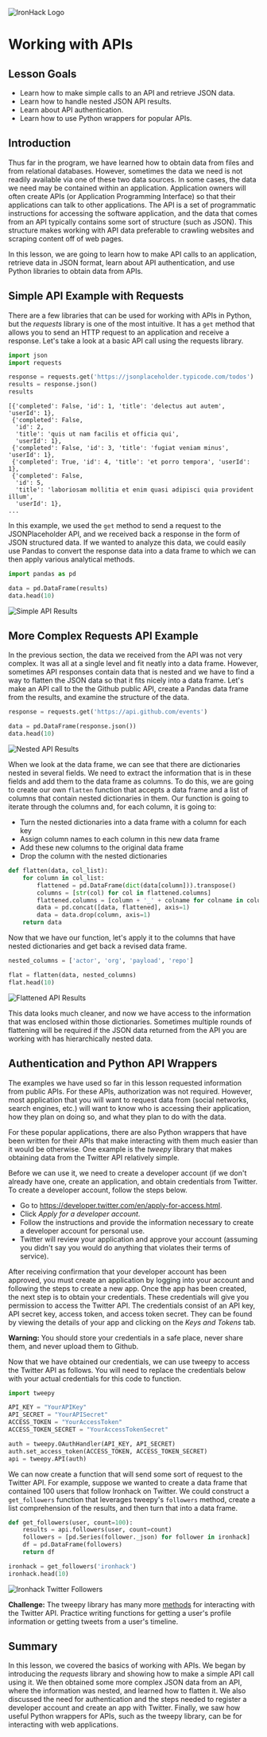 ![IronHack Logo](https://s3-eu-west-1.amazonaws.com/ih-materials/uploads/upload_d5c5793015fec3be28a63c4fa3dd4d55.png)

# Working with APIs

## Lesson Goals

* Learn how to make simple calls to an API and retrieve JSON data.
* Learn how to handle nested JSON API results.
* Learn about API authentication.
* Learn how to use Python wrappers for popular APIs.

## Introduction

Thus far in the program, we have learned how to obtain data from files and from relational databases. However, sometimes the data we need is not readily available via one of these two data sources. In some cases, the data we need may be contained within an application. Application owners will often create APIs (or Application Programming Interface) so that their applications can talk to other applications. The API is a set of programmatic instructions for accessing the software application, and the data that comes from an API typically contains some sort of structure (such as JSON). This structure makes working with API data preferable to crawling websites and scraping content off of web pages.

In this lesson, we are going to learn how to make API calls to an application, retrieve data in JSON format, learn about API authentication, and use Python libraries to obtain data from APIs.

## Simple API Example with Requests

There are a few libraries that can be used for working with APIs in Python, but the *requests* library is one of the most intuitive. It has a `get` method that allows you to send an HTTP request to an application and receive a response. Let's take a look at a basic API call using the requests library.

```python
import json
import requests

response = requests.get('https://jsonplaceholder.typicode.com/todos')
results = response.json()
results
```

```text
[{'completed': False, 'id': 1, 'title': 'delectus aut autem', 'userId': 1},
 {'completed': False,
  'id': 2,
  'title': 'quis ut nam facilis et officia qui',
  'userId': 1},
 {'completed': False, 'id': 3, 'title': 'fugiat veniam minus', 'userId': 1},
 {'completed': True, 'id': 4, 'title': 'et porro tempora', 'userId': 1},
 {'completed': False,
  'id': 5,
  'title': 'laboriosam mollitia et enim quasi adipisci quia provident illum',
  'userId': 1},
...
```

In this example, we used the `get` method to send a request to the JSONPlaceholder API, and we received back a response in the form of JSON structured data. If we wanted to analyze this data, we could easily use Pandas to convert the response data into a data frame to which we can then apply various analytical methods.

```python
import pandas as pd

data = pd.DataFrame(results)
data.head(10)
```

![Simple API Results](../../../static/images/simple-api-results.png)

## More Complex Requests API Example

In the previous section, the data we received from the API was not very complex. It was all at a single level and fit neatly into a data frame. However, sometimes API responses contain data that is nested and we have to find a way to flatten the JSON data so that it fits nicely into a data frame. Let's make an API call to the the Github public API, create a Pandas data frame from the results, and examine the structure of the data.

```python
response = requests.get('https://api.github.com/events')

data = pd.DataFrame(response.json())
data.head(10)
```

![Nested API Results](../../../static/images/nested-api-results.png)

When we look at the data frame, we can see that there are dictionaries nested in several fields. We need to extract the information that is in these fields and add them to the data frame as columns. To do this, we are going to create our own `flatten` function that accepts a data frame and a list of columns that contain nested dictionaries in them. Our function is going to iterate through the columns and, for each column, it is going to:

* Turn the nested dictionaries into a data frame with a column for each key
* Assign column names to each column in this new data frame
* Add these new columns to the original data frame
* Drop the column with the nested dictionaries

```python
def flatten(data, col_list):
    for column in col_list:
        flattened = pd.DataFrame(dict(data[column])).transpose()
        columns = [str(col) for col in flattened.columns]
        flattened.columns = [column + '_' + colname for colname in columns]
        data = pd.concat([data, flattened], axis=1)
        data = data.drop(column, axis=1)
    return data
```

Now that we have our function, let's apply it to the columns that have nested dictionaries and get back a revised data frame.

```python
nested_columns = ['actor', 'org', 'payload', 'repo']

flat = flatten(data, nested_columns)
flat.head(10)
```

![Flattened API Results](../../../static/images/flattened-api-results.png)

This data looks much cleaner, and now we have access to the information that was enclosed within those dictionaries. Sometimes multiple rounds of flattening will be required if the JSON data returned from the API you are working with has hierarchically nested data.

## Authentication and Python API Wrappers

The examples we have used so far in this lesson requested information from public APIs. For these APIs, authorization was not required. However, most application that you will want to request data from (social networks, search engines, etc.) will want to know who is accessing their application, how they plan on doing so, and what they plan to do with the data.

For these popular applications, there are also Python wrappers that have been written for their APIs that make interacting with them much easier than it would be otherwise. One example is the *tweepy* library that makes obtaining data from the Twitter API relatively simple.

Before we can use it, we need to create a developer account (if we don't already have one, create an application, and obtain credentials from Twitter. To create a developer account, follow the steps below.

* Go to https://developer.twitter.com/en/apply-for-access.html.
* Click *Apply for a developer account*.
* Follow the instructions and provide the information necessary to create a developer account for personal use.
* Twitter will review your application and approve your account (assuming you didn't say you would do anything that violates their terms of service).

After receiving confirmation that your developer account has been approved, you must create an application by logging into your account and following the steps to create a new app. Once the app has been created, the next step is to obtain your credentials. These credentials will give you permission to access the Twitter API. The credentials consist of an API key, API secret key, access token, and access token secret. They can be found by viewing the details of your app and clicking on the *Keys and Tokens* tab.

**Warning:** You should store your credentials in a safe place, never share them, and never upload them to Github.

Now that we have obtained our credentials, we can use tweepy to access the Twitter API as follows. You will need to replace the credentials below with your actual credentials for this code to function.

```python
import tweepy

API_KEY = "YourAPIKey"
API_SECRET = "YourAPISecret"
ACCESS_TOKEN = "YourAccessToken"
ACCESS_TOKEN_SECRET = "YourAccessTokenSecret"

auth = tweepy.OAuthHandler(API_KEY, API_SECRET)
auth.set_access_token(ACCESS_TOKEN, ACCESS_TOKEN_SECRET)
api = tweepy.API(auth)
```

We can now create a function that will send some sort of request to the Twitter API. For example, suppose we wanted to create a data frame that contained 100 users that follow Ironhack on Twitter. We could construct a `get_followers` function that leverages tweepy's `followers` method, create a list comprehension of the results, and then turn that into a data frame.

```python
def get_followers(user, count=100):
    results = api.followers(user, count=count)
    followers = [pd.Series(follower._json) for follower in ironhack]
    df = pd.DataFrame(followers)
    return df

ironhack = get_followers('ironhack')
ironhack.head(10)
```

![Ironhack Twitter Followers](../../../static/images/api-ironhack-followers.png)

**Challenge:** The tweepy library has many more [methods](https://tweepy.readthedocs.io/en/v3.6.0/index.html) for interacting with the Twitter API. Practice writing functions for getting a user's profile information or getting tweets from a user's timeline.

## Summary

In this lesson, we covered the basics of working with APIs. We began by introducing the *requests* library and showing how to make a simple API call using it. We then obtained some more complex JSON data from an API, where the information was nested, and learned how to flatten it. We also discussed the need for authentication and the steps needed to register a developer account and create an app with Twitter. Finally, we saw how useful Python wrappers for APIs, such as the tweepy library, can be for interacting with web applications.

